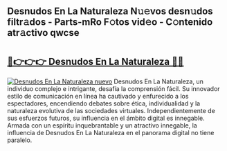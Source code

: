 ## Desnudos En La Naturaleza N𝚞𝚎vos desn𝚞dos filtr𝚊dos - Parts-mRo F𝚘tos vid𝚎o - C𝚘ntenido atr𝚊ctivo qwcse

# <h2><a href="http://mbb29c4.tromn.icu/?c=Desnudos+En+La+Naturaleza">🔗👉👉👉 Desnudos En La Naturaleza 🔗🔗</a></h2>

[![Desnudos En La Naturaleza nuevo](https://i.imgur.com/pEAQMta.gif)](http://mbb29c4.tromn.icu/?c=Desnudos+En+La+Naturaleza)
Desnudos En La Naturaleza, un individuo complejo e intrigante, desafía la comprensión fácil. Su innovador estilo de comunicación en línea ha cautivado y enfurecido a los espectadores, encendiendo debates sobre ética, individualidad y la naturaleza evolutiva de las sociedades virtuales. Independientemente de sus esfuerzos futuros, su influencia en el ámbito digital es innegable. Armada con un espíritu inquebrantable y un atractivo innegable, la influencia de Desnudos En La Naturaleza en el panorama digital no tiene paralelo.
